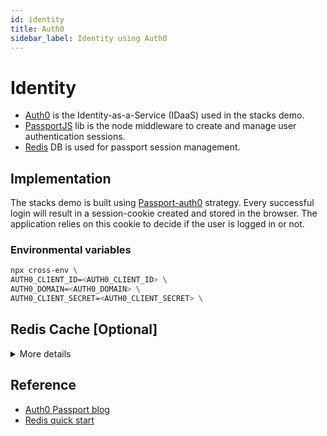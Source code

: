 ```yaml
---
id: identity
title: Auth0
sidebar_label: Identity using Auth0
---
```

# Identity

- [Auth0](https://auth0.com/) is the Identity-as-a-Service (IDaaS) used in the
  stacks demo.
- [PassportJS](http://www.passportjs.org/) lib is the node middleware to create
  and manage user authentication sessions.
- [Redis](https://redis.io/) DB is used for passport session management.

## Implementation

The stacks demo is built using
[Passport-auth0](http://www.passportjs.org/packages/passport-auth0/) strategy.
Every successful login will result in a session-cookie created and stored in the
browser. The application relies on this cookie to decide if the user is logged
in or not.

### Environmental variables

```bash
npx cross-env \
AUTH0_CLIENT_ID=<AUTH0_CLIENT_ID> \
AUTH0_DOMAIN=<AUTH0_DOMAIN> \
AUTH0_CLIENT_SECRET=<AUTH0_CLIENT_SECRET> \
```

## Redis Cache [Optional]

<details>
  <summary>More details</summary>

- Redis is used as a preferred DB to maintain the user state.
  [ioredis](https://github.com/luin/ioredis) is the redis client used due to its
  robust and performance-focus.

### Implementation

1. Download Redis to local machine (Follow instruction
   [here](https://redis.io/topics/quickstart))

- It is a good idea to copy both the Redis server and the command line interface
  into

2. Redis-cli is useful tool to query the local redis server

```bash
$redis-cli ping
PONG \\response from server
```

3. Kickstart the redis-server

- Verify the server is running before running the application

4. Build and start the Yumido application.

### Environmental variables

```bash
npx cross-env \
REDIS_HOST=<REDIS_HOST> \
REDIS_PORT=<REDIS_PORT> \
REDIS_ENABLED=true \
```

![Redis-cli Screenshots](https://amidostacksassets.blob.core.windows.net/docs/assets/redis-server-screenshot.jpg)
![Chrome Screenshots](https://amidostacksassets.blob.core.windows.net/docs/assets/chrome-cookies-screenshot.jpg)

> Please note Redis is disabled for running in CI

</details>

## Reference

- [Auth0 Passport blog](https://auth0.com/blog/next-js-authentication-tutorial/)
- [Redis quick start](https://redis.io/topics/quickstart)
